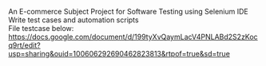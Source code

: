 An E-commerce Subject Project for Software Testing using Selenium IDE  
Write test cases and automation scripts  
File testcase below:  
https://docs.google.com/document/d/199tyXvQaymLacV4PNLABd2S2zKocq9rt/edit?usp=sharing&ouid=100606292690462823813&rtpof=true&sd=true
